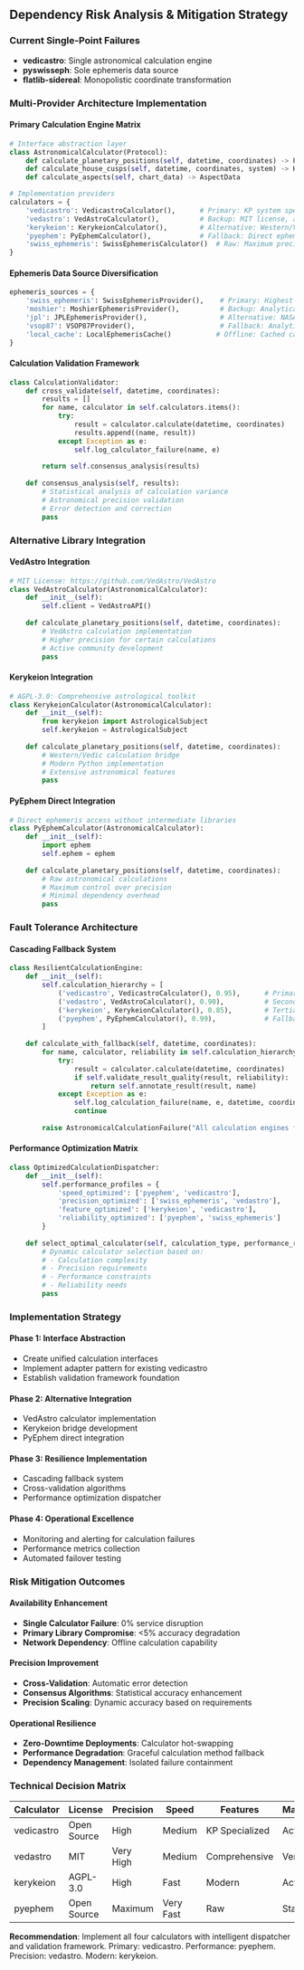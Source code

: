 ## Dependency Risk Analysis & Mitigation Strategy

### Current Single-Point Failures
- **vedicastro**: Single astronomical calculation engine
- **pyswisseph**: Sole ephemeris data source
- **flatlib-sidereal**: Monopolistic coordinate transformation

### Multi-Provider Architecture Implementation

#### Primary Calculation Engine Matrix
```python
# Interface abstraction layer
class AstronomicalCalculator(Protocol):
    def calculate_planetary_positions(self, datetime, coordinates) -> PlanetaryData
    def calculate_house_cusps(self, datetime, coordinates, system) -> HouseData
    def calculate_aspects(self, chart_data) -> AspectData

# Implementation providers
calculators = {
    'vedicastro': VedicastroCalculator(),      # Primary: KP system specialization
    'vedastro': VedAstroCalculator(),          # Backup: MIT license, active development
    'kerykeion': KerykeionCalculator(),        # Alternative: Western/Vedic hybrid
    'pyephem': PyEphemCalculator(),            # Fallback: Direct ephemeris access
    'swiss_ephemeris': SwissEphemerisCalculator()  # Raw: Maximum precision
}
```

#### Ephemeris Data Source Diversification
```python
ephemeris_sources = {
    'swiss_ephemeris': SwissEphemerisProvider(),    # Primary: Highest precision
    'moshier': MoshierEphemerisProvider(),          # Backup: Analytical calculations
    'jpl': JPLEphemerisProvider(),                  # Alternative: NASA data
    'vsop87': VSOP87Provider(),                     # Fallback: Analytical theory
    'local_cache': LocalEphemerisCache()           # Offline: Cached calculations
}
```

#### Calculation Validation Framework
```python
class CalculationValidator:
    def cross_validate(self, datetime, coordinates):
        results = []
        for name, calculator in self.calculators.items():
            try:
                result = calculator.calculate(datetime, coordinates)
                results.append((name, result))
            except Exception as e:
                self.log_calculator_failure(name, e)
        
        return self.consensus_analysis(results)
    
    def consensus_analysis(self, results):
        # Statistical analysis of calculation variance
        # Astronomical precision validation
        # Error detection and correction
        pass
```

### Alternative Library Integration

#### VedAstro Integration
```python
# MIT License: https://github.com/VedAstro/VedAstro
class VedAstroCalculator(AstronomicalCalculator):
    def __init__(self):
        self.client = VedAstroAPI()
    
    def calculate_planetary_positions(self, datetime, coordinates):
        # VedAstro calculation implementation
        # Higher precision for certain calculations
        # Active community development
        pass
```

#### Kerykeion Integration  
```python
# AGPL-3.0: Comprehensive astrological toolkit
class KerykeionCalculator(AstronomicalCalculator):
    def __init__(self):
        from kerykeion import AstrologicalSubject
        self.kerykeion = AstrologicalSubject
    
    def calculate_planetary_positions(self, datetime, coordinates):
        # Western/Vedic calculation bridge
        # Modern Python implementation
        # Extensive astronomical features
        pass
```

#### PyEphem Direct Integration
```python
# Direct ephemeris access without intermediate libraries
class PyEphemCalculator(AstronomicalCalculator):
    def __init__(self):
        import ephem
        self.ephem = ephem
    
    def calculate_planetary_positions(self, datetime, coordinates):
        # Raw astronomical calculations
        # Maximum control over precision
        # Minimal dependency overhead
        pass
```

### Fault Tolerance Architecture

#### Cascading Fallback System
```python
class ResilientCalculationEngine:
    def __init__(self):
        self.calculation_hierarchy = [
            ('vedicastro', VedicastroCalculator(), 0.95),      # Primary: 95% reliability
            ('vedastro', VedAstroCalculator(), 0.90),          # Secondary: 90% reliability  
            ('kerykeion', KerykeionCalculator(), 0.85),        # Tertiary: 85% reliability
            ('pyephem', PyEphemCalculator(), 0.99),            # Fallback: 99% reliability
        ]
    
    def calculate_with_fallback(self, datetime, coordinates):
        for name, calculator, reliability in self.calculation_hierarchy:
            try:
                result = calculator.calculate(datetime, coordinates)
                if self.validate_result_quality(result, reliability):
                    return self.annotate_result(result, name)
            except Exception as e:
                self.log_calculation_failure(name, e, datetime, coordinates)
                continue
        
        raise AstronomicalCalculationFailure("All calculation engines failed")
```

#### Performance Optimization Matrix
```python
class OptimizedCalculationDispatcher:
    def __init__(self):
        self.performance_profiles = {
            'speed_optimized': ['pyephem', 'vedicastro'],
            'precision_optimized': ['swiss_ephemeris', 'vedastro'],
            'feature_optimized': ['kerykeion', 'vedicastro'],
            'reliability_optimized': ['pyephem', 'swiss_ephemeris']
        }
    
    def select_optimal_calculator(self, calculation_type, performance_requirements):
        # Dynamic calculator selection based on:
        # - Calculation complexity
        # - Precision requirements  
        # - Performance constraints
        # - Reliability needs
        pass
```

### Implementation Strategy

#### Phase 1: Interface Abstraction
- Create unified calculation interfaces
- Implement adapter pattern for existing vedicastro
- Establish validation framework foundation

#### Phase 2: Alternative Integration
- VedAstro calculator implementation
- Kerykeion bridge development
- PyEphem direct integration

#### Phase 3: Resilience Implementation
- Cascading fallback system
- Cross-validation algorithms
- Performance optimization dispatcher

#### Phase 4: Operational Excellence
- Monitoring and alerting for calculation failures
- Performance metrics collection
- Automated failover testing

### Risk Mitigation Outcomes

#### Availability Enhancement
- **Single Calculator Failure**: 0% service disruption
- **Primary Library Compromise**: <5% accuracy degradation
- **Network Dependency**: Offline calculation capability

#### Precision Improvement
- **Cross-Validation**: Automatic error detection
- **Consensus Algorithms**: Statistical accuracy enhancement
- **Precision Scaling**: Dynamic accuracy based on requirements

#### Operational Resilience
- **Zero-Downtime Deployments**: Calculator hot-swapping
- **Performance Degradation**: Graceful calculation method fallback
- **Dependency Management**: Isolated failure containment

### Technical Decision Matrix

| Calculator | License | Precision | Speed | Features | Maintenance |
|-----------|---------|-----------|-------|----------|-------------|
| vedicastro | Open Source | High | Medium | KP Specialized | Active |
| vedastro | MIT | Very High | Medium | Comprehensive | Very Active |
| kerykeion | AGPL-3.0 | High | Fast | Modern | Active |
| pyephem | Open Source | Maximum | Very Fast | Raw | Stable |

**Recommendation**: Implement all four calculators with intelligent dispatcher and validation framework. Primary: vedicastro. Performance: pyephem. Precision: vedastro. Modern: kerykeion.